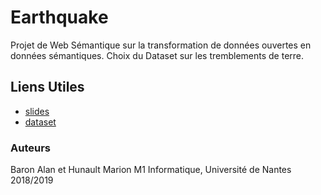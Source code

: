 # Earthquake
Projet de Web Sémantique sur la transformation de données ouvertes en données sémantiques.
Choix du Dataset sur les tremblements de terre.
## Liens Utiles
* [slides](https://docs.google.com/presentation/d/1YYv3PR9gT9bCB2Wmzvw9521Mss_2EqUgZtfHCune93E/edit?usp=sharing)
* [dataset](https://ngdc.noaa.gov/nndc/struts/results?bt_0=&st_0=&type_17=EXACT&query_17=None+Selected&op_12=eq&v_12=&type_12=Or&query_14=None+Selected&type_3=Like&query_3=&st_1=&bt_2=&st_2=&bt_1=&bt_4=&st_4=&bt_5=&st_5=&bt_6=&st_6=&bt_7=&st_7=&bt_8=&st_8=&bt_9=&st_9=&bt_10=&st_10=&type_11=Exact&query_11=&type_16=Exact&query_16=&bt_18=&st_18=&ge_19=&le_19=&type_20=Like&query_20=&display_look=1&t=101650&s=1&submit_all=Search+Database)
### Auteurs
Baron Alan et Hunault Marion
M1 Informatique, Université de Nantes
2018/2019
